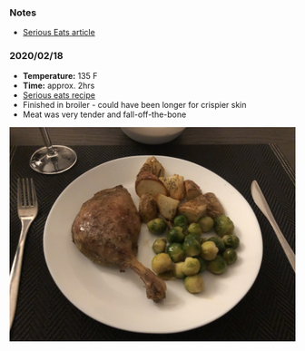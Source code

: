 ### Notes
- [Serious Eats article](https://www.seriouseats.com/2017/12/how-to-make-sous-vide-duck-confit.html)

### 2020/02/18

- **Temperature:** 135 F
- **Time:** approx. 2hrs
- [Serious eats recipe](https://www.seriouseats.com/recipes/2017/12/sous-vide-duck-confit-recipe.html)
- Finished in broiler - could have been longer for crispier skin
- Meat was very tender and fall-off-the-bone

<img src="./20200218_duck.jpg" width="600">
